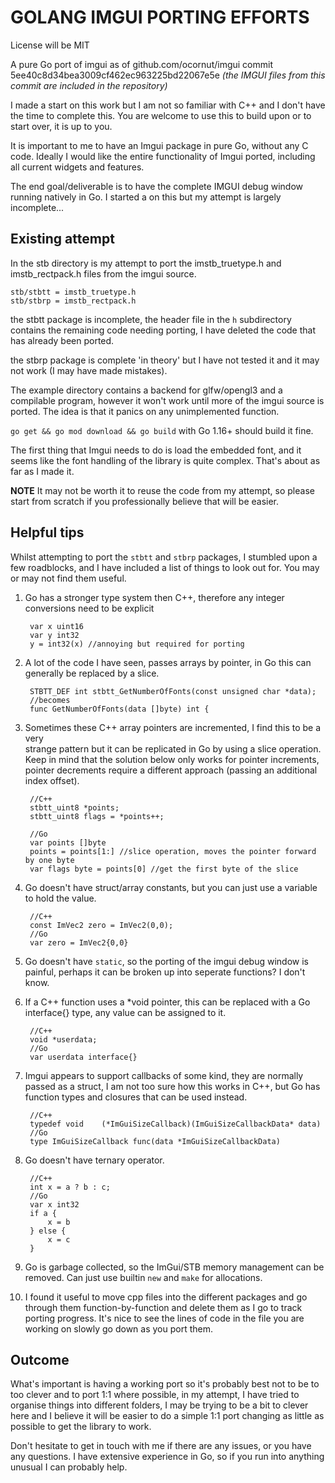 # GOLANG IMGUI PORTING EFFORTS
License will be MIT

A pure Go port of imgui as of github.com/ocornut/imgui commit 5ee40c8d34bea3009cf462ec963225bd22067e5e 
*(the IMGUI files from this commit are included in the repository)*

I made a start on this work but I am not so familiar with C++ and 
I don't have the time to complete this. You are 
welcome to use this to build upon or to start over, it is up to you. 

It is important to me to have an Imgui package in pure Go, without any C code.
Ideally I would like the entire functionality of Imgui ported, including all
current widgets and features.

The end goal/deliverable is to have the complete IMGUI debug window running 
natively in Go. I started a on this but my attempt is largely incomplete...

## Existing attempt
In the stb directory is my attempt to port the imstb_truetype.h and imstb_rectpack.h files from the imgui source.

    stb/stbtt = imstb_truetype.h 
    stb/stbrp = imstb_rectpack.h 

the stbtt package is incomplete, the header file in the `h` subdirectory contains
the remaining code needing porting, I have deleted the code that has already been ported.

the stbrp package is complete 'in theory' but I have not tested it and it may not work (I may have made mistakes).

The example directory contains a backend for glfw/opengl3 and a compilable
program, however it won't work until more of the imgui source is ported.
The idea is that it panics on any unimplemented function.

`go get && go mod download && go build` with Go 1.16+ should build it fine.

The first thing that Imgui needs to do is load the embedded font, and it seems 
like the font handling of the library is quite complex. That's about as far as
I made it. 

**NOTE**
It may not be worth it to reuse the code from my attempt, so please start from scratch if you professionally believe that will be easier.

## Helpful tips
Whilst attempting to port the `stbtt` and `stbrp` packages, I stumbled upon a few
roadblocks, and I have included a list of things to look out for. 
You may or may not find them useful. 

1. Go has a stronger type system then C++, therefore any integer conversions need to be explicit

        var x uint16
        var y int32
        y = int32(x) //annoying but required for porting

2. A lot of the code I have seen, passes arrays by pointer, in Go
this can generally be replaced by a slice.

        STBTT_DEF int stbtt_GetNumberOfFonts(const unsigned char *data);
        //becomes
        func GetNumberOfFonts(data []byte) int {

3. Sometimes these C++ array pointers are incremented, I find this to be a very    
strange pattern but it can be replicated in Go by using a slice operation.
Keep in mind that the solution below only works for pointer increments, pointer decrements require a different approach (passing an additional index offset).

        //C++
        stbtt_uint8 *points;
        stbtt_uint8 flags = *points++; 

        //Go 
        var points []byte
        points = points[1:] //slice operation, moves the pointer forward by one byte
        var flags byte = points[0] //get the first byte of the slice
        

4. Go doesn't have struct/array constants, but you can just use a variable to 
hold the value.

        //C++
        const ImVec2 zero = ImVec2(0,0);
        //Go
        var zero = ImVec2{0,0}

5. Go doesn't have `static`, so the porting of the imgui debug window is
painful, perhaps it can be broken up into seperate functions? I don't know.

6. If a C++ function uses a *void pointer, this can be replaced with a Go
interface{} type, any value can be assigned to it.

        //C++
        void *userdata;
        //Go
        var userdata interface{}

7. Imgui appears to support callbacks of some kind, they are normally
passed as a struct, I am not too sure how this works in C++, but Go
has function types and closures that can be used instead.

        //C++
        typedef void    (*ImGuiSizeCallback)(ImGuiSizeCallbackData* data)
        //Go
        type ImGuiSizeCallback func(data *ImGuiSizeCallbackData)


8. Go doesn't have ternary operator.

        //C++
        int x = a ? b : c;
        //Go
        var x int32
        if a {
            x = b
        } else {
            x = c
        }

9. Go is garbage collected, so the ImGui/STB memory management can
be removed. Can just use builtin `new` and `make` for allocations.

10. I found it useful to move cpp files into the different packages and go through them function-by-function and delete them as I go to track porting progress. It's nice to see the lines of code in the file you are working on slowly go down as you
port them.

## Outcome
What's important is having a working port so it's probably best not to be to
too clever and to port 1:1 where possible, in my attempt, I have tried to organise
things into different folders, I may be trying to be a bit to clever here and
I believe it will be easier to do a simple 1:1 port changing as little as possible to get the library to work.

Don't hesitate to get in touch with me if there are any issues, or you have any questions. I have extensive experience in Go, so if you run into anything unusual
I can probably help.